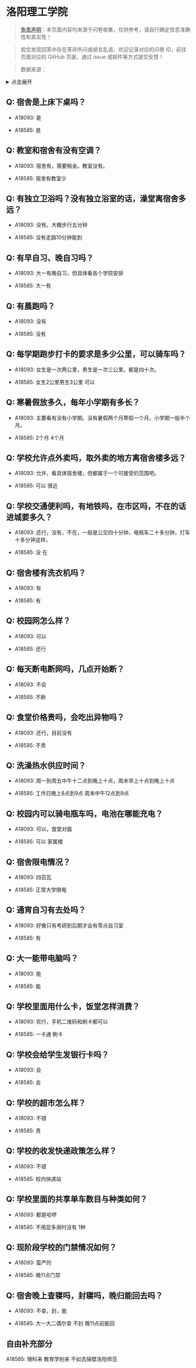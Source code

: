 # 洛阳理工学院

> [免责声明](https://colleges.chat/#_3)：本页面内容均来源于问卷收集，仅供参考，请自行确定信息准确性和真实性！

> 若您发现回答中存在答非所问或胡言乱语，欢迎记录对应的问卷 ID，前往页面对应的 GitHub 页面，通过 issue 或邮件等方式提交反馈！

> 数据来源：

<details><summary>点击展开</summary>
<ul>
<li>A18093: 匿名 (2023 年 06 月)</li>
<li>A18585: 匿名 (2023 年 06 月)</li>
</ul>
</details>

## Q: 宿舍是上床下桌吗？

- A18093: 是

- A18585: 是

## Q: 教室和宿舍有没有空调？

- A18093: 宿舍有，需要租金。教室没有。

- A18585: 宿舍有教室少

## Q: 有独立卫浴吗？没有独立浴室的话，澡堂离宿舍多远？

- A18093: 没有。大概步行五分钟

- A18585: 没有走路10分钟能到

## Q: 有早自习、晚自习吗？

- A18093: 大一有晚自习，但具体看各个学院安排

- A18585: 大一有

## Q: 有晨跑吗？

- A18093: 没有

- A18585: 没有

## Q: 每学期跑步打卡的要求是多少公里，可以骑车吗？

- A18093: 女生是一次两公里，男生是一次三公里。都是四十次。

- A18585: 女生2公里男生3公里 可以

## Q: 寒暑假放多久，每年小学期有多长？

- A18093: 主要看有没有小学期。没有暑假两个月寒假一个月，小学期一般半个月。

- A18585: 2个月 4个月

## Q: 学校允许点外卖吗，取外卖的地方离宿舍楼多远？

- A18093: 允许，看具体宿舍楼，但都属于一个可接受的范围吧。

- A18585: 可以 很近

## Q: 学校交通便利吗，有地铁吗，在市区吗，不在的话进城要多久？

- A18093: 还行，没有，不在，一般是公交四十分钟，电瓶车二十多分钟，打车十多分钟这样。

- A18585: 没 在

## Q: 宿舍楼有洗衣机吗？

- A18093: 有

- A18585: 有

## Q: 校园网怎么样？

- A18093: 可以

- A18585: 还行

## Q: 每天断电断网吗，几点开始断？

- A18093: 不会

- A18585: 不断

## Q: 食堂价格贵吗，会吃出异物吗？

- A18093: 还行，目前没有

- A18585: 不贵

## Q: 洗澡热水供应时间？

- A18093: 周一到周五中午十二点到晚上十点，周末早上十点到晚上十点

- A18585: 工作日晚上8点到9点 周末中午12点到9点

## Q: 校园内可以骑电瓶车吗，电池在哪能充电？

- A18093: 可以，食堂对面

- A18585: 可以 家属楼

## Q: 宿舍限电情况？

- A18093: 四百瓦

- A18585: 正常大学限电

## Q: 通宵自习有去处吗？

- A18093: 好像只有考研到后期才会有零点自习室

- A18585: 有

## Q: 大一能带电脑吗？

- A18093: 能

- A18585: 能

## Q: 学校里面用什么卡，饭堂怎样消费？

- A18093: 农行，手机二维码和刷卡都可以

- A18585: 一卡通 刷卡

## Q: 学校会给学生发银行卡吗？

- A18093: 会

- A18585: 会

## Q: 学校的超市怎么样？

- A18093: 不错

- A18585: 贵

## Q: 学校的收发快递政策怎么样？

- A18093: 不错

- A18585: 校内快递站

## Q: 学校里面的共享单车数目与种类如何？

- A18093: 都是哈啰

- A18585: 不用显多用时没有 1种

## Q: 现阶段学校的门禁情况如何？

- A18093: 蛮严的

- A18585: 晚11点门禁

## Q: 宿舍晚上查寝吗，封寝吗，晚归能回去吗？

- A18093: 不查，封，能

- A18585: 大一大二偶尔查 不封 晚11点前能回

## 自由补充部分

A18585: 理科来 教育学别来 不如去隔壁洛阳师范